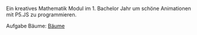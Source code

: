 Ein kreatives Mathematik Modul im 1. Bachelor Jahr um schöne Animationen mit P5.JS zu programmieren.

Aufgabe Bäume:
[Bäume]([https://github.com/lisa0510/Beautiful-Math/blob/mai](https://lisa0510.github.io/Beautiful-Math/B%C3%A4ume/))
